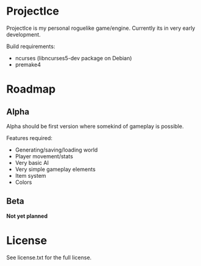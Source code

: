 ProjectIce
==========

ProjectIce is my personal roguelike game/engine. Currently its in very early development.

Build requirements:

* ncurses (libncurses5-dev package on Debian)
* premake4

Roadmap
=======

## Alpha

Alpha should be first version where somekind of gameplay is possible.

Features required:

* Generating/saving/loading world
* Player movement/stats
* Very basic AI
* Very simple gameplay elements
* Item system
* Colors


## Beta

**Not yet planned**


License
=======

See license.txt for the full license.
